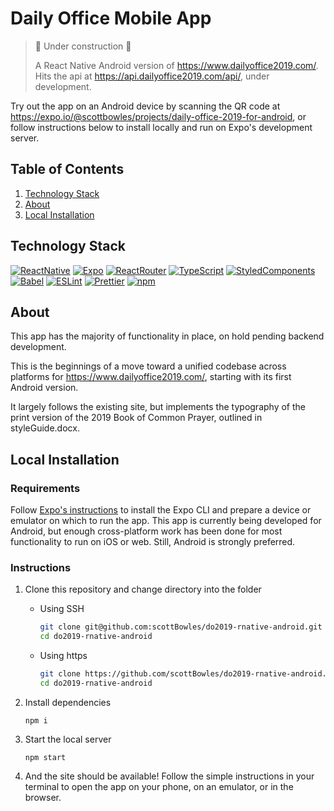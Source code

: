 # Daily Office Mobile App

> :construction: Under construction :construction:
>
> A React Native Android version of https://www.dailyoffice2019.com/. Hits the api at https://api.dailyoffice2019.com/api/, under development.

Try out the app on an Android device by scanning the QR code at https://expo.io/@scottbowles/projects/daily-office-2019-for-android, or follow instructions below to install locally and run on Expo's development server.

## Table of Contents

1. [Technology Stack](#technology-stack)
1. [About](#about)
1. [Local Installation](#local-installation)

## Technology Stack

[![ReactNative](https://img.shields.io/badge/-React%20Native-61DAFB?logo=react&logoColor=000)](https://reactnative.dev/)
[![Expo](https://img.shields.io/badge/-Expo-000020?logo=Expo&logoColor=fff)](https://expo.io/)
[![ReactRouter](https://img.shields.io/badge/-React%20Router-CA4245?logo=React%20Router&logoColor=fff)](https://reactrouter.com/)
[![TypeScript](https://img.shields.io/badge/-TypeScript-3178C6?logo=TypeScript&logoColor=fff)](https://www.typescriptlang.org/)
[![StyledComponents](https://img.shields.io/badge/-Styled%20Components-DB7093?logo=styled-components&logoColor=362215)](https://styled-components.com/)
[![Babel](https://img.shields.io/badge/-Babel-030301?logo=babel)](https://babeljs.io/)
[![ESLint](https://img.shields.io/badge/-ESLint-4B32C3?logo=eslint)](https://eslint.org/)
[![Prettier](https://img.shields.io/badge/-Prettier-24292e?logo=prettier)](https://prettier.io/)
[![npm](https://img.shields.io/badge/-npm-CB3837?logo=npm)](https://www.npmjs.com/)

## About

This app has the majority of functionality in place, on hold pending backend development.

This is the beginnings of a move toward a unified codebase across platforms for https://www.dailyoffice2019.com/, starting with its first Android version.

It largely follows the existing site, but implements the typography of the print version of the 2019 Book of Common Prayer, outlined in styleGuide.docx.

## Local Installation

### Requirements

Follow [Expo's instructions](https://docs.expo.io/get-started/installation/) to install the Expo CLI and prepare a device or emulator on which to run the app. This app is currently being developed for Android, but enough cross-platform work has been done for most functionality to run on iOS or web. Still, Android is strongly preferred.

### Instructions

1. Clone this repository and change directory into the folder

   - Using SSH

     ```bash
     git clone git@github.com:scottBowles/do2019-rnative-android.git
     cd do2019-rnative-android
     ```

   - Using https

     ```bash
     git clone https://github.com/scottBowles/do2019-rnative-android.git
     cd do2019-rnative-android
     ```

1. Install dependencies

   `npm i`

1. Start the local server

   `npm start`

1. And the site should be available! Follow the simple instructions in your terminal to open the app on your phone, on an emulator, or in the browser.
